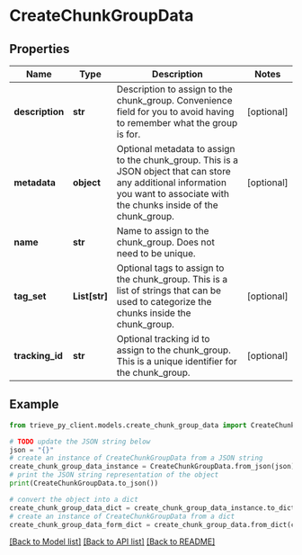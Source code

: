 # CreateChunkGroupData


## Properties

Name | Type | Description | Notes
------------ | ------------- | ------------- | -------------
**description** | **str** | Description to assign to the chunk_group. Convenience field for you to avoid having to remember what the group is for. | [optional] 
**metadata** | **object** | Optional metadata to assign to the chunk_group. This is a JSON object that can store any additional information you want to associate with the chunks inside of the chunk_group. | [optional] 
**name** | **str** | Name to assign to the chunk_group. Does not need to be unique. | 
**tag_set** | **List[str]** | Optional tags to assign to the chunk_group. This is a list of strings that can be used to categorize the chunks inside the chunk_group. | [optional] 
**tracking_id** | **str** | Optional tracking id to assign to the chunk_group. This is a unique identifier for the chunk_group. | [optional] 

## Example

```python
from trieve_py_client.models.create_chunk_group_data import CreateChunkGroupData

# TODO update the JSON string below
json = "{}"
# create an instance of CreateChunkGroupData from a JSON string
create_chunk_group_data_instance = CreateChunkGroupData.from_json(json)
# print the JSON string representation of the object
print(CreateChunkGroupData.to_json())

# convert the object into a dict
create_chunk_group_data_dict = create_chunk_group_data_instance.to_dict()
# create an instance of CreateChunkGroupData from a dict
create_chunk_group_data_form_dict = create_chunk_group_data.from_dict(create_chunk_group_data_dict)
```
[[Back to Model list]](../README.md#documentation-for-models) [[Back to API list]](../README.md#documentation-for-api-endpoints) [[Back to README]](../README.md)


